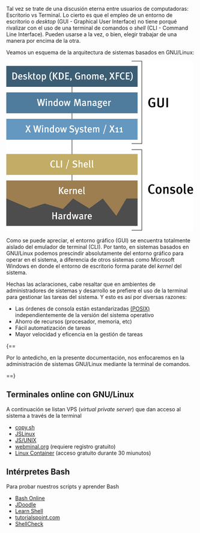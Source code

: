 Tal vez se trate de una discusión eterna entre usuarios de computadoras: Escritorio vs Terminal. Lo cierto es que el empleo de un entorno de escritorio o _desktop_ (GUI - Graphical User Interface) no tiene porqué rivalizar con el uso de una terminal de comandos  o _shell_ (CLI - Command Line Interface). Pueden usarse a la vez, o bien, elegir trabajar de una manera por encima de la otra. 

Veamos un esquema de la arquitectura de sistemas basados en GNU/Linux:

![Arquitectura de GNU/Linux](imgGNULinux/linux-architecture.jpg)

Como se puede apreciar, el entorno gráfico (GUI) se encuentra totalmente aislado del emulador de terminal (CLI). Por tanto, en sistemas basados en GNU/Linux podemos prescindir absolutamente del entorno gráfico para operar en el sistema, a diferencia de otros sistemas como Microsoft Windows en donde el entorno de escritorio forma parate del _kernel_ del sistema. 

Hechas las aclaraciones, cabe resaltar que en ambientes de administradores de sistemas y desarrollo se prefiere el uso de la terminal para gestionar las tareas del sistema. Y esto es así por diversas razones: 

* Las órdenes de consola están estandarizadas [(POSIX)](https://es.wikipedia.org/wiki/POSIX) independientemente de la versión del sistema operativo
* Ahorro de recursos (procesador, memoria, etc)
* Fácil automatización de tareas
* Mayor velocidad y eficencia en la gestión de tareas

{==

Por lo antedicho, en la presente documentación, nos enfocaremos en la administración de sistemas GNU/Linux mediante la terminal de comandos. 

==}



## Terminales online con GNU/Linux
A continuación se listan VPS (_virtual private server_) que dan acceso al sistema a través de la terminal

* [copy.sh](https://copy.sh/v86/?profile=linux26)
* [JSLinux](https://bellard.org/jslinux/)
* [JS/UNIX](https://www.masswerk.at/jsuix/index.html)
* [webminal.org](http://www.webminal.org) (requiere registro gratuito)
* [Linux Container](https://linuxcontainers.org/lxd/try-it/) (acceso gratuito durante 30 miunutos)



## Intérpretes Bash
Para probar nuestros scripts y aprender Bash

* [Bash Online](https://paiza.io/en/projects/new?language=bash)
* [JDoodle](https://www.jdoodle.com/test-bash-shell-script-online/)
* [Learn Shell](https://www.learnshell.org/)
* [tutorialspoint.com](https://www.tutorialspoint.com/unix_terminal_online.php)
* [ShellCheck](https://www.shellcheck.net/)

